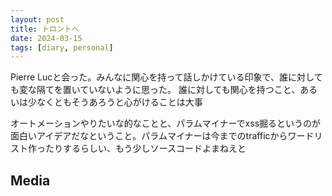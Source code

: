 ```yaml
---
layout: post
title: トロントへ
date: 2024-03-15
tags: [diary, personal]
---
```


Pierre Lucと会った。みんなに関心を持って話しかけている印象で、誰に対しても変な隔てを置いていないように思った。
誰に対しても関心を持つこと、あるいは少なくともそうあろうと心がけることは大事

オートメーションやりたいな的なことと、パラムマイナーでxss掘るというのが面白いアイデアだなということ。パラムマイナーは今までのtrafficからワードリスト作ったりするらしい、もう少しソースコードよまねえと

## Media

<div style="display: flex; flex-wrap: wrap; gap: 10px;"><img src="https://lh3.googleusercontent.com/lr/AAJ1LKd5EdBIaH9VGF6n_kNjz0sLUerUkfXvOv9fStXVCTz50D2iXqOwmpqrGbM5Ic0-SsNT-liCarNOInW9eO-UTELv4owTAZXjVVcI3vKJ2YBUsx70Gy3uSeihyKtac-KuZWiQt25VUNaGU2FLQhaeecXhdLgew6Ra3RX9aU4dspJExYejj_71nKfUykMVI9q3tYwQFLatYdelT5UbPm7zr7r64d0ZpVJ30hlyOfjZb6XaJ2Q_B_irZyOqecVRMVdpmrNpYSBbPSc2-yd3a_GkNyeed1S3TG0O3pknuvW2SyZK7cOnbHvfyQ1ZcUdyFB4NxZJDZxXb3INMLKP7ozExxAXt-_piWV5bthvFWt31WxzATq4JaSBwO27M9RyVrvoLxMdpvLc1LYg69wgmShOCnJPdpg5kP7VdMGZtrWs_rQIfq43hnsOlDiKQTLit9yaGr0iTq1A3XKkPb3V-7oWtUMyhjIV9D8oDyIiiYzIBzaPBqIqCyCeTQGOcaqp3DvFU3m-I31-KeY4nnkamAxMMcmtvnDIwzvTPlDp6s-MdDhTp3OdHrbbsSCG2KvlSCUTZKTujgUX3nqk61NaDNYQrGAtYPhnseQqfDcYPdQFOqhktdfPfLsn6zIC37bERYKem0xfP3NqZvLtqDVbMAbvCUk_G4GJA0k5--kXGJgVFy_mv9r7SeYU6X5MuCFccOFoWXD8HQHVnPH8NVoT2kNGOe4ZmVSKYTYmEH421zpSvePd3WGbKgRe5wW3b7bmqQHhegQEWPpQhLpgLXQG24P9691VGxgI85L_5Zc7RdwatM-eulFr5Gst76qnmitH_r-ZVkiPXz8hfejtYbWkh_ein9KOHCLI76xgjxDdO7zsiNWUMqp-vvjHRlsPv1XVkfu70DuM5-xzVfDDJheeSAWEdLBBFN3Sbd4mP6YA1OGZGP9tUuMRwyDiHI_qtzlvh-56ru7swnnPFMYaxrnwQ5rC3fu-Iyxc1Eg" alt="" style="max-width: 100%; height: auto;"></div>
